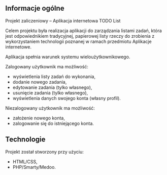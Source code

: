 ## Informacje ogólne
Projekt zaliczeniowy – Aplikacja internetowa TODO List

Celem projektu była realizacja aplikacji do zarządzania listami zadań, która jest odpowiednikiem
tradycyjnej, papierowej listy rzeczy do zrobienia z wykorzystaniem technologii poznanej w ramach przedmiotu Aplikacje internetowe.

Aplikacja spełnia warunek systemu wieloużytkownikowego.

Zalogowany użytkownik ma możliwość:
* wyświetlenia listy zadań do wykonania,
* dodanie nowego zadania,
* edytowanie zadania (tylko własnego),
* usunięcie zadania (tylko własnego),
* wyświetlenia danych swojego konta (własny profil).

Niezalogowany użytkownik ma możliwość:
* założenie nowego konta, 
* zalogowanie się do istniejącego konta.


## Technologie
Projekt został stworzony przy użyciu:
* HTML/CSS,
* PHP/Smarty/Medoo.
